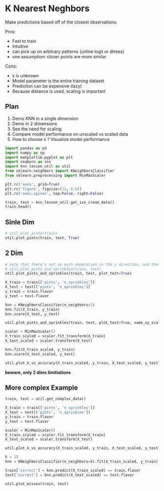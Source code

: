 # K Nearest Neghbors

Make predictions based off of the closest observations.

Pros:

- Fast to train
- Intuitive
- can pick up on arbitrary patterns (unline logit or dtrees)
- one assumption: closer points are more similar

Cons:

- `k` is unknown
- Model parameter is the entire training dataset
- Prediction can be expensive (lazy)
- Because distance is used, scaling is important

## Plan

1. Demo KNN in a single dimension
2. Demo in 2 dimensions
3. See the need for scaling
4. Compare model performance on unscaled vs scaled data
5. How to choose `k` ? Visualize model performance

```python
import pandas as pd
import numpy as np
import matplotlib.pyplot as plt
import seaborn as sns
import knn_lesson_util as util
from sklearn.neighbors import KNeighborsClassifier
from sklearn.preprocessing import MinMaxScaler

plt.rc('axes', grid=True)
plt.rc('figure', figsize=(12, 8.5))
plt.rc('axes.spines', top=False, right=False)

train, test = knn_lesson_util.get_ice_cream_data()
train.head()
```

## Sinle Dim

```python
# util.plot_pints(train)
util.plot_pints(train, test, True)
```

## 2 Dim

```python
# note that there's not as much seperation in the y direction, and the units are v different
# util.plot_pints_and_sprinkles(train, test)
util.plot_pints_and_sprinkles(train, test, plot_test=True)
```

```python
X_train = train[['pints', 'n_sprinkles']]
X_test = test[['pints', 'n_sprinkles']]
y_train = train.flavor
y_test = test.flavor
```

```python
knn = KNeighborsClassifier(n_neighbors=2)
knn.fit(X_train, y_train)
knn.score(X_test, y_test)
```

```python
util.plot_pints_and_sprinkles(train, test, plot_test=True, same_xy_scale=True)
```

```python
scaler = MinMaxScaler()
X_train_scaled = scaler.fit_transform(X_train)
X_test_scaled = scaler.transform(X_test)

knn.fit(X_train_scaled, y_train)
knn.score(X_test_scaled, y_test)
```

```python
util.plot_k_vs_accuracy(X_train_scaled, y_train, X_test_scaled, y_test)
```

**beware, only 2 dims limitiations**

## More complex Example

```python
train, test = util.get_complex_data()

X_train = train[['pints', 'n_sprinkles']]
X_test = test[['pints', 'n_sprinkles']]
y_train = train.flavor
y_test = test.flavor

scaler = MinMaxScaler()
X_train_scaled = scaler.fit_transform(X_train)
X_test_scaled = scaler.transform(X_test)
```

```python
util.plot_k_vs_accuracy(X_train_scaled, y_train, X_test_scaled, y_test)
```

```python
k = 15
knn = KNeighborsClassifier(n_neighbors=k).fit(X_train_scaled, y_train)

train['correct'] = knn.predict(X_train_scaled) == train.flavor
test['correct'] = knn.predict(X_test_scaled) == test.flavor
```

```python
util.plot_misses(train, test)
```
